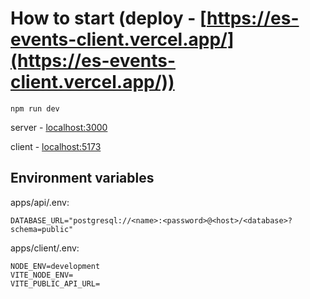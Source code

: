 # How to start (deploy - [https://es-events-client.vercel.app/](https://es-events-client.vercel.app/))

```npm run dev```

server - [localhost:3000](http://localhost:3000)

client - [localhost:5173](http://localhost:5173)

## Environment variables
apps/api/.env:
```
DATABASE_URL="postgresql://<name>:<password>@<host>/<database>?schema=public"
```

apps/client/.env:
```
NODE_ENV=development
VITE_NODE_ENV=
VITE_PUBLIC_API_URL=
```
